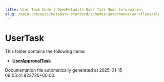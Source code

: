 ```yaml
---
title: User Task Node | OpenMetadata User Task Node Information
slug: /main-concepts/metadata-standard/schemas/governance/workflows/elements/nodes/usertask
---
```


# UserTask

This folder contains the following items:

- [**UserApprovalTask**](/main-concepts/metadata-standard/schemas/governance/workflows/elements/nodes/usertask/userapprovaltask)


Documentation file automatically generated at 2025-01-15 09:05:41.923720+00:00.
